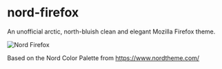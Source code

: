 # nord-firefox
An unofficial arctic, north-bluish clean and elegant Mozilla Firefox theme.

![Nord Firefox](https://addons.cdn.mozilla.net/user-media/version-previews/full/2850/2850460.png)

Based on the Nord Color Palette from https://www.nordtheme.com/
